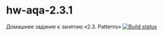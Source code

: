 # hw-aqa-2.3.1
Домашнее задание к занятию «2.3. Patterns»
[![Build status](https://ci.appveyor.com/api/projects/status/f5t5orfdoankea4n?svg=true)](https://ci.appveyor.com/project/NadyK/hw-aqa-2-3-1)
